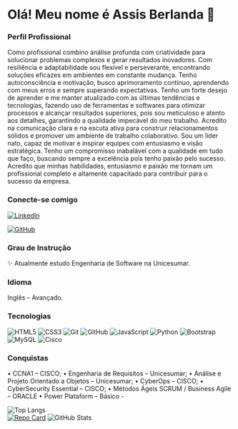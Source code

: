 # Olá! Meu nome é Assis Berlanda 👋
### Perfil Profissional
    
Como profissional combino análise profunda com criatividade para solucionar problemas complexos e gerar resultados inovadores. Com resiliência e adaptabilidade sou flexível e perseverante, encontrando soluções eficazes em ambientes em constante mudança.
Tenho autoconsciência e motivação, busco aprimoramento contínuo, aprendendo com meus erros e sempre superando expectativas. Tenho um forte desejo de aprender e me manter atualizado com as últimas tendências e tecnologias, fazendo uso de ferramentas e softwares para otimizar processos e alcançar resultados superiores, pois sou meticuloso e atento aos detalhes, garantindo a qualidade impecável do meu trabalho.
Acredito na comunicação clara e na escuta ativa para construir relacionamentos sólidos e promover um ambiente de trabalho colaborativo. Sou um líder nato, capaz de motivar e inspirar equipes com entusiasmo e visão estratégica.
Tenho um compromisso inabalável com a qualidade em tudo que faço, buscando sempre a excelência pois tenho paixão pelo sucesso. Acredito que minhas habilidades, entusiasmo e paixão me tornam um profissional completo e altamente capacitado para contribuir para o sucesso da empresa.
   
### Conecte-se comigo
[![LinkedIn](https://img.shields.io/badge/LinkedIn-0077B5?style=for-the-badge&logo=linkedin&logoColor=white)](https://www.linkedin.com/in/assismedeiros/)

[![GitHub](https://img.shields.io/badge/GitHub-100000?style=for-the-badge&logo=github&logoColor=white)](https://github.com/assisberlanda)

### Grau de Instrução

✨ Atualmente estudo Engenharia de Software na Unicesumar.

### Idioma

Inglês – Avançado.

### Tecnologias
       
![HTML5](https://img.shields.io/badge/HTML5-E34F26?style=for-the-badge&logo=html5&logoColor=white)
![CSS3](https://img.shields.io/badge/CSS3-1572B6?style=for-the-badge&logo=css3&logoColor=white)
![Git](https://img.shields.io/badge/GIT-E44C30?style=for-the-badge&logo=git&logoColor=white)
![GitHub](https://img.shields.io/badge/GitHub-100000?style=for-the-badge&logo=github&logoColor=white)
![JavaScript](https://img.shields.io/badge/JavaScript-F7DF1E?style=for-the-badge&logo=javascript&logoColor=black)
![Python](https://img.shields.io/badge/python-3670A0?style=for-the-badge&logo=python&logoColor=ffdd54)
![Bootstrap](https://img.shields.io/badge/-boostrap-0D1117?style=for-the-badge&logo=bootstrap&labelColor=0D1117)
![MySQL](https://img.shields.io/badge/MySQL-00000F?style=for-the-badge&logo=mysql&logoColor=white)
![Cisco](https://img.shields.io/badge/cisco-%23049fd9.svg?style=for-the-badge&logo=cisco&logoColor=black)
      
### Conquistas
        
• CCNA1 – CISCO;
• Engenharia de Requisitos – Unicesumar;
• Análise e Projeto Orientado a Objetos – Unicesumar;
• CyberOps – CISCO;
• CyberSecurity Essential – CISCO;
• Métodos Ágeis SCRUM / Business Agile – ORACLE
• Power Plataform – Básico             - 
     
![Top Langs](https://github-readme-stats-git-masterrstaa-rickstaa.vercel.app/api/top-langs/?username=assisberlanda&layout=compact&bg_color=000&border_color=30A3DC&title_color=E94D5F&text_color=FFF)               
[![Repo Card](https://github-readme-stats.vercel.app/api/pin/?username=assisberlanda&repo=python&bg_color=000&border_color=30A3DC&show_icons=true&icon_color=30A3DC&title_color=E94D5F&text_color=FFF)](https://github.com/assisberlanda/python)
![GitHub Stats](https://github-readme-stats.vercel.app/api?username=assisberlanda&theme=transparent&bg_color=000&border_color=30A3DC&show_icons=true&icon_color=30A3DC&title_color=E94D5F&text_color=FFF)

